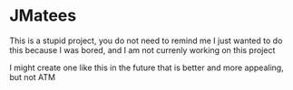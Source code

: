 # JMatees

This is a stupid project, you do not need to remind me
I just wanted to do this because I was bored, and I am not currenly working on this project

I might create one like this in the future that is better and more appealing, but not ATM
